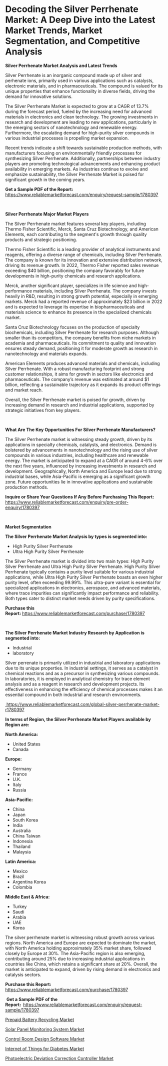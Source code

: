 <p><h1>Decoding the Silver Perrhenate Market: A Deep Dive into the Latest Market Trends, Market Segmentation, and Competitive Analysis</h1></p><p><strong>Silver Perrhenate Market Analysis and Latest Trends</strong></p>
<p><p>Silver Perrhenate is an inorganic compound made up of silver and perhenate ions, primarily used in various applications such as catalysts, electronic materials, and in pharmaceuticals. The compound is valued for its unique properties that enhance functionality in diverse fields, driving the demand for innovative solutions.</p><p>The Silver Perrhenate Market is expected to grow at a CAGR of 13.7% during the forecast period, fueled by the increasing need for advanced materials in electronics and clean technology. The growing investments in research and development are leading to new applications, particularly in the emerging sectors of nanotechnology and renewable energy. Furthermore, the escalating demand for high-purity silver compounds in various industrial processes is propelling market expansion.</p><p>Recent trends indicate a shift towards sustainable production methods, with manufacturers focusing on environmentally friendly processes for synthesizing Silver Perrhenate. Additionally, partnerships between industry players are promoting technological advancements and enhancing product availability in emerging markets. As industries continue to evolve and emphasize sustainability, the Silver Perrhenate Market is poised for significant growth in the coming years.</p></p>
<p><strong>Get a Sample PDF of the Report:&nbsp;</strong> <a href="https://www.reliablemarketforecast.com/enquiry/request-sample/1780397?utm_campaign=1874&utm_medium=2&utm_source=Github&utm_content=ia&utm_term=19122024&utm_id=silver-perrhenate">https://www.reliablemarketforecast.com/enquiry/request-sample/1780397</a></p>
<p>&nbsp;</p>
<p><strong>Silver Perrhenate Major Market Players</strong></p>
<p><p>The Silver Perrhenate market features several key players, including Thermo Fisher Scientific, Merck, Santa Cruz Biotechnology, and American Elements, each contributing to the segment's growth through quality products and strategic positioning.</p><p>Thermo Fisher Scientific is a leading provider of analytical instruments and reagents, offering a diverse range of chemicals, including Silver Perrhenate. The company is known for its innovation and extensive distribution network, driving its revenue growth. In 2022, Thermo Fisher reported sales revenue exceeding $40 billion, positioning the company favorably for future developments in high-purity chemicals and research applications.</p><p>Merck, another significant player, specializes in life science and high-performance materials, including Silver Perrhenate. The company invests heavily in R&D, resulting in strong growth potential, especially in emerging markets. Merck had a reported revenue of approximately $23 billion in 2022 and is expected to leverage its expertise in biopharmaceuticals and materials science to enhance its presence in the specialized chemicals market.</p><p>Santa Cruz Biotechnology focuses on the production of specialty biochemicals, including Silver Perrhenate for research purposes. Although smaller than its competitors, the company benefits from niche markets in academia and pharmaceuticals. Its commitment to quality and innovation ensures steady demand, positioning it for moderate growth as research in nanotechnology and materials expands.</p><p>American Elements produces advanced materials and chemicals, including Silver Perrhenate. With a robust manufacturing footprint and strong customer relationships, it aims for growth in sectors like electronics and pharmaceuticals. The company’s revenue was estimated at around $1 billion, reflecting a sustainable trajectory as it expands its product offerings and market reach.</p><p>Overall, the Silver Perrhenate market is poised for growth, driven by increasing demand in research and industrial applications, supported by strategic initiatives from key players.</p></p>
<p>&nbsp;</p>
<p><strong>What Are The Key Opportunities For Silver Perrhenate Manufacturers?</strong></p>
<p><p>The Silver Perrhenate market is witnessing steady growth, driven by its applications in specialty chemicals, catalysts, and electronics. Demand is bolstered by advancements in nanotechnology and the rising use of silver compounds in various industries, including healthcare and renewable energy. The market is anticipated to expand at a CAGR of around 4-6% over the next five years, influenced by increasing investments in research and development. Geographically, North America and Europe lead due to strong industrial bases, while Asia-Pacific is emerging as a significant growth zone. Future opportunities lie in innovative applications and sustainable production methods.</p></p>
<p><strong>Inquire or Share Your Questions If Any Before Purchasing This Report:</strong> <a href="https://www.reliablemarketforecast.com/enquiry/pre-order-enquiry/1780397?utm_campaign=1874&utm_medium=2&utm_source=Github&utm_content=ia&utm_term=19122024&utm_id=silver-perrhenate">https://www.reliablemarketforecast.com/enquiry/pre-order-enquiry/1780397</a></p>
<p>&nbsp;</p>
<p><strong>Market Segmentation</strong></p>
<p><strong>The Silver Perrhenate Market Analysis by types is segmented into:</strong></p>
<p><ul><li>High Purity Silver Perrhenate</li><li>Ultra High Purity Silver Perrhenate</li></ul></p>
<p><p>The Silver Perrhenate market is divided into two main types: High Purity Silver Perrhenate and Ultra High Purity Silver Perrhenate. High Purity Silver Perrhenate typically contains a purity level suitable for various industrial applications, while Ultra High Purity Silver Perrhenate boasts an even higher purity level, often exceeding 99.99%. This ultra-pure variant is essential for specialized applications in electronics, aerospace, and advanced materials, where trace impurities can significantly impact performance and reliability. Both types cater to distinct market needs driven by purity specifications.</p></p>
<p><strong>Purchase this Report:&nbsp;</strong><a href="https://www.reliablemarketforecast.com/purchase/1780397?utm_campaign=1874&utm_medium=2&utm_source=Github&utm_content=ia&utm_term=19122024&utm_id=silver-perrhenate">https://www.reliablemarketforecast.com/purchase/1780397</a></p>
<p>&nbsp;</p>
<p><strong>The Silver Perrhenate Market Industry Research by Application is segmented into:</strong></p>
<p><ul><li>Industrial</li><li>laboratory</li></ul></p>
<p><p>Silver perrenate is primarily utilized in industrial and laboratory applications due to its unique properties. In industrial settings, it serves as a catalyst in chemical reactions and as a precursor in synthesizing various compounds. In laboratories, it is employed in analytical chemistry for trace element analysis and as a reagent in research and development projects. Its effectiveness in enhancing the efficiency of chemical processes makes it an essential compound in both industrial and research environments.</p></p>
<p><a href="https://www.reliablemarketforecast.com/global-silver-perrhenate-market-r1780397?utm_campaign=1874&utm_medium=2&utm_source=Github&utm_content=ia&utm_term=19122024&utm_id=silver-perrhenate">&nbsp;https://www.reliablemarketforecast.com/global-silver-perrhenate-market-r1780397</a></p>
<p><strong>In terms of Region, the Silver Perrhenate Market Players available by Region are:</strong></p>
<p>
    <p> <strong> North America: </strong>
        <ul>
            <li>United States</li>
            <li>Canada</li>
        </ul>
        </p> 
    <p> <strong> Europe: </strong>
        <ul>
            <li>Germany</li>
            <li>France</li>
            <li>U.K.</li>
            <li>Italy</li>
            <li>Russia</li>
        </ul>
        </p> 
    <p> <strong> Asia-Pacific: </strong>
        <ul>
            <li>China</li>
            <li>Japan</li>
            <li>South Korea</li>
            <li>India</li>
            <li>Australia</li>
            <li>China Taiwan</li>
            <li>Indonesia</li>
            <li>Thailand</li>
            <li>Malaysia</li>
        </ul>
        </p> 
    <p> <strong> Latin America: </strong>
        <ul>
            <li>Mexico</li>
            <li>Brazil</li>
            <li>Argentina Korea</li>
            <li>Colombia</li>
        </ul>
        </p> 
    <p> <strong> Middle East & Africa: </strong>
        <ul>
            <li>Turkey</li>
            <li>Saudi</li>
            <li>Arabia</li>
            <li>UAE</li>
            <li>Korea</li>
        </ul>
    </p>
    </p>
<p><p>The silver perrhenate market is witnessing robust growth across various regions. North America and Europe are expected to dominate the market, with North America holding approximately 35% market share, followed closely by Europe at 30%. The Asia-Pacific region is also emerging, contributing around 25% due to increasing industrial applications in countries like China, which retains a significant share at 20%. Overall, the market is anticipated to expand, driven by rising demand in electronics and catalysis sectors.</p></p>
<p><strong>Purchase this Report: </strong><a href="https://www.reliablemarketforecast.com/purchase/1780397?utm_campaign=1874&utm_medium=2&utm_source=Github&utm_content=ia&utm_term=19122024&utm_id=silver-perrhenate">https://www.reliablemarketforecast.com/purchase/1780397</a></p>
<p>&nbsp;<strong>Get a Sample PDF of the Report:&nbsp;&nbsp;</strong><a href="https://www.reliablemarketforecast.com/enquiry/request-sample/1780397?utm_campaign=1874&utm_medium=2&utm_source=Github&utm_content=ia&utm_term=19122024&utm_id=silver-perrhenate">https://www.reliablemarketforecast.com/enquiry/request-sample/1780397</a></p>
<p><strong></strong></p>
<p><p><a href="https://www.linkedin.com/pulse/global-prepaid-battery-recycling-market-trends-forecasts-ftcoe?utm_campaign=1874&utm_medium=2&utm_source=Github&utm_content=ia&utm_term=19122024&utm_id=silver-perrhenate">Prepaid Battery Recycling Market</a></p><p><a href="https://www.linkedin.com/pulse/solar-panel-monitoring-system-market-research-report-lcb1e?utm_campaign=1874&utm_medium=2&utm_source=Github&utm_content=ia&utm_term=19122024&utm_id=silver-perrhenate">Solar Panel Monitoring System Market</a></p><p><a href="https://www.linkedin.com/pulse/navigating-control-room-design-software-market-growth-ojwje?utm_campaign=1874&utm_medium=2&utm_source=Github&utm_content=ia&utm_term=19122024&utm_id=silver-perrhenate">Control Room Design Software Market</a></p><p><a href="https://www.linkedin.com/pulse/global-internet-things-diabetes-market-analysis-forecast-zwcre?utm_campaign=1874&utm_medium=2&utm_source=Github&utm_content=ia&utm_term=19122024&utm_id=silver-perrhenate">Internet of Things for Diabetes Market</a></p><p><a href="https://github.com/ChiragRP21/Market-Research-Report-List-6/blob/main/photoelectric-deviation-correction-controller-market.md?utm_campaign=1874&utm_medium=2&utm_source=Github&utm_content=ia&utm_term=19122024&utm_id=silver-perrhenate">Photoelectric Deviation Correction Controller Market</a></p></p>